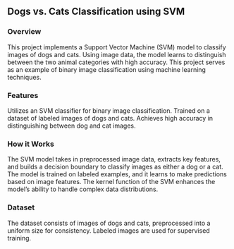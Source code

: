 ## Dogs vs. Cats Classification using SVM

### Overview
This project implements a Support Vector Machine (SVM) model to classify images of dogs and cats. Using image data, the model learns to distinguish between the two animal categories with high accuracy. This project serves as an example of binary image classification using machine learning techniques.

### Features
Utilizes an SVM classifier for binary image classification.
Trained on a dataset of labeled images of dogs and cats.
Achieves high accuracy in distinguishing between dog and cat images.

### How it Works
The SVM model takes in preprocessed image data, extracts key features, and builds a decision boundary to classify images as either a dog or a cat. The model is trained on labeled examples, and it learns to make predictions based on image features. The kernel function of the SVM enhances the model’s ability to handle complex data distributions.

### Dataset
The dataset consists of images of dogs and cats, preprocessed into a uniform size for consistency.
Labeled images are used for supervised training.
